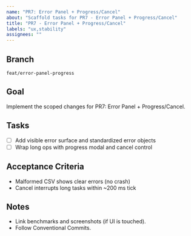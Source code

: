 ```yaml
---
name: "PR7: Error Panel + Progress/Cancel"
about: "Scaffold tasks for PR7 - Error Panel + Progress/Cancel"
title: "PR7 - Error Panel + Progress/Cancel"
labels: "ux,stability"
assignees: ""
---
```


## Branch
`feat/error-panel-progress`

## Goal
Implement the scoped changes for PR7: Error Panel + Progress/Cancel.

## Tasks
- [ ] Add visible error surface and standardized error objects
- [ ] Wrap long ops with progress modal and cancel control

## Acceptance Criteria
- Malformed CSV shows clear errors (no crash)
- Cancel interrupts long tasks within ~200 ms tick

## Notes
- Link benchmarks and screenshots (if UI is touched).
- Follow Conventional Commits.


